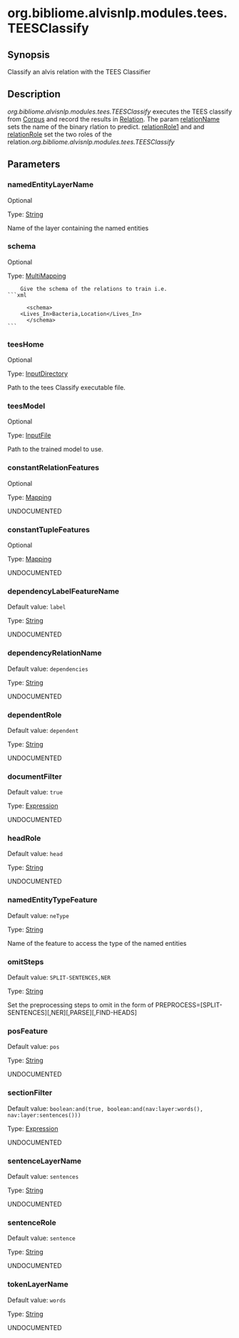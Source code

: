 # org.bibliome.alvisnlp.modules.tees.TEESClassify

## Synopsis

 Classify an alvis relation with the TEES Classifier

## Description

*org.bibliome.alvisnlp.modules.tees.TEESClassify* executes the TEES classify from [Corpus](#Corpus) and record the results in [Relation](#Relation). The param [relationName](#relationName) sets the name of the binary rlation to predict. [relationRole1](#relationRole1) and and [relationRole](#relationRole) set the two roles of the relation.*org.bibliome.alvisnlp.modules.tees.TEESClassify*

## Parameters

<a name="namedEntityLayerName">

### namedEntityLayerName

Optional

Type: [String](../converter/java.lang.String)

 Name of the layer containing the named entities 

<a name="schema">

### schema

Optional

Type: [MultiMapping](../converter/alvisnlp.module.types.MultiMapping)

 
      	Give the schema of the relations to train i.e.
	```xml

      	  <schema>
	    <Lives_In>Bacteria,Location</Lives_In>
      	  </schema>
	```



<a name="teesHome">

### teesHome

Optional

Type: [InputDirectory](../converter/org.bibliome.util.files.InputDirectory)

 Path to the tees Classify executable file.

<a name="teesModel">

### teesModel

Optional

Type: [InputFile](../converter/org.bibliome.util.files.InputFile)

 Path to the trained model to use.

<a name="constantRelationFeatures">

### constantRelationFeatures

Optional

Type: [Mapping](../converter/alvisnlp.module.types.Mapping)

UNDOCUMENTED

<a name="constantTupleFeatures">

### constantTupleFeatures

Optional

Type: [Mapping](../converter/alvisnlp.module.types.Mapping)

UNDOCUMENTED

<a name="dependencyLabelFeatureName">

### dependencyLabelFeatureName

Default value: `label`

Type: [String](../converter/java.lang.String)

UNDOCUMENTED

<a name="dependencyRelationName">

### dependencyRelationName

Default value: `dependencies`

Type: [String](../converter/java.lang.String)

UNDOCUMENTED

<a name="dependentRole">

### dependentRole

Default value: `dependent`

Type: [String](../converter/java.lang.String)

UNDOCUMENTED

<a name="documentFilter">

### documentFilter

Default value: `true`

Type: [Expression](../converter/alvisnlp.corpus.expressions.Expression)

UNDOCUMENTED

<a name="headRole">

### headRole

Default value: `head`

Type: [String](../converter/java.lang.String)

UNDOCUMENTED

<a name="namedEntityTypeFeature">

### namedEntityTypeFeature

Default value: `neType`

Type: [String](../converter/java.lang.String)

 Name of the feature to access the type of the named entities 

<a name="omitSteps">

### omitSteps

Default value: `SPLIT-SENTENCES,NER`

Type: [String](../converter/java.lang.String)

Set the preprocessing steps to omit in the form of PREPROCESS=[SPLIT-SENTENCES][,NER][,PARSE][,FIND-HEADS]

<a name="posFeature">

### posFeature

Default value: `pos`

Type: [String](../converter/java.lang.String)

UNDOCUMENTED

<a name="sectionFilter">

### sectionFilter

Default value: `boolean:and(true, boolean:and(nav:layer:words(), nav:layer:sentences()))`

Type: [Expression](../converter/alvisnlp.corpus.expressions.Expression)

UNDOCUMENTED

<a name="sentenceLayerName">

### sentenceLayerName

Default value: `sentences`

Type: [String](../converter/java.lang.String)

UNDOCUMENTED

<a name="sentenceRole">

### sentenceRole

Default value: `sentence`

Type: [String](../converter/java.lang.String)

UNDOCUMENTED

<a name="tokenLayerName">

### tokenLayerName

Default value: `words`

Type: [String](../converter/java.lang.String)

UNDOCUMENTED

